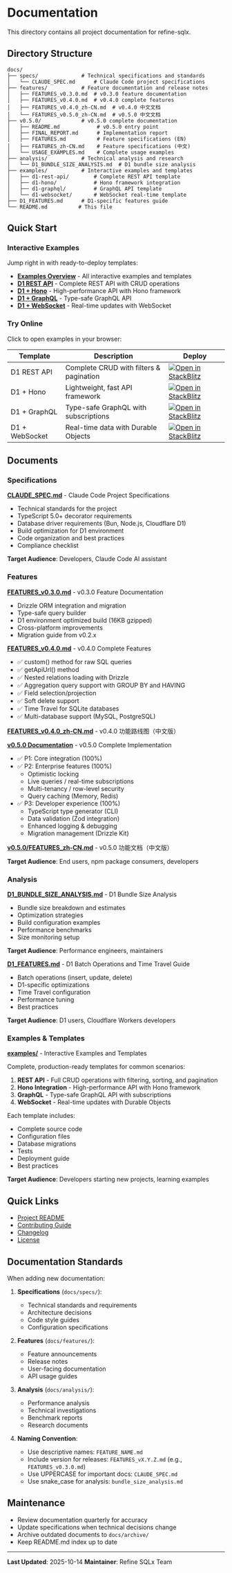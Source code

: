 # Documentation

This directory contains all project documentation for refine-sqlx.

## Directory Structure

```
docs/
├── specs/              # Technical specifications and standards
│   └── CLAUDE_SPEC.md      # Claude Code project specifications
├── features/           # Feature documentation and release notes
│   ├── FEATURES_v0.3.0.md  # v0.3.0 feature documentation
│   ├── FEATURES_v0.4.0.md  # v0.4.0 complete features
│   ├── FEATURES_v0.4.0_zh-CN.md  # v0.4.0 中文文档
│   └── FEATURES_v0.5.0_zh-CN.md  # v0.5.0 中文文档
├── v0.5.0/             # v0.5.0 complete documentation
│   ├── README.md            # v0.5.0 entry point
│   ├── FINAL_REPORT.md      # Implementation report
│   ├── FEATURES.md          # Feature specifications (EN)
│   ├── FEATURES_zh-CN.md    # Feature specifications (中文)
│   └── USAGE_EXAMPLES.md    # Complete usage examples
├── analysis/           # Technical analysis and research
│   └── D1_BUNDLE_SIZE_ANALYSIS.md  # D1 bundle size analysis
├── examples/           # Interactive examples and templates
│   ├── d1-rest-api/        # Complete REST API template
│   ├── d1-hono/            # Hono framework integration
│   ├── d1-graphql/         # GraphQL API template
│   └── d1-websocket/       # WebSocket real-time template
├── D1_FEATURES.md      # D1-specific features guide
└── README.md          # This file
```

## Quick Start

### Interactive Examples

Jump right in with ready-to-deploy templates:

- **[Examples Overview](./examples/README.md)** - All interactive examples and templates
- **[D1 REST API](./examples/d1-rest-api/)** - Complete REST API with CRUD operations
- **[D1 + Hono](./examples/d1-hono/)** - High-performance API with Hono framework
- **[D1 + GraphQL](./examples/d1-graphql/)** - Type-safe GraphQL API
- **[D1 + WebSocket](./examples/d1-websocket/)** - Real-time updates with WebSocket

### Try Online

Click to open examples in your browser:

| Template       | Description                             | Deploy                                                                                                                                                                    |
| -------------- | --------------------------------------- | ------------------------------------------------------------------------------------------------------------------------------------------------------------------------- |
| D1 REST API    | Complete CRUD with filters & pagination | [![Open in StackBlitz](https://developer.stackblitz.com/img/open_in_stackblitz.svg)](https://stackblitz.com/github/medz/refine-sqlx/tree/main/docs/examples/d1-rest-api)  |
| D1 + Hono      | Lightweight, fast API framework         | [![Open in StackBlitz](https://developer.stackblitz.com/img/open_in_stackblitz.svg)](https://stackblitz.com/github/medz/refine-sqlx/tree/main/docs/examples/d1-hono)      |
| D1 + GraphQL   | Type-safe GraphQL with subscriptions    | [![Open in StackBlitz](https://developer.stackblitz.com/img/open_in_stackblitz.svg)](https://stackblitz.com/github/medz/refine-sqlx/tree/main/docs/examples/d1-graphql)   |
| D1 + WebSocket | Real-time data with Durable Objects     | [![Open in StackBlitz](https://developer.stackblitz.com/img/open_in_stackblitz.svg)](https://stackblitz.com/github/medz/refine-sqlx/tree/main/docs/examples/d1-websocket) |

## Documents

### Specifications

**[CLAUDE_SPEC.md](./specs/CLAUDE_SPEC.md)** - Claude Code Project Specifications

- Technical standards for the project
- TypeScript 5.0+ decorator requirements
- Database driver requirements (Bun, Node.js, Cloudflare D1)
- Build optimization for D1 environment
- Code organization and best practices
- Compliance checklist

**Target Audience**: Developers, Claude Code AI assistant

### Features

**[FEATURES_v0.3.0.md](./features/FEATURES_v0.3.0.md)** - v0.3.0 Feature Documentation

- Drizzle ORM integration and migration
- Type-safe query builder
- D1 environment optimized build (16KB gzipped)
- Cross-platform improvements
- Migration guide from v0.2.x

**[FEATURES_v0.4.0.md](./features/FEATURES_v0.4.0.md)** - v0.4.0 Complete Features

- ✅ custom() method for raw SQL queries
- ✅ getApiUrl() method
- ✅ Nested relations loading with Drizzle
- ✅ Aggregation query support with GROUP BY and HAVING
- ✅ Field selection/projection
- ✅ Soft delete support
- ✅ Time Travel for SQLite databases
- ✅ Multi-database support (MySQL, PostgreSQL)

**[FEATURES_v0.4.0_zh-CN.md](./features/FEATURES_v0.4.0_zh-CN.md)** - v0.4.0 功能路线图（中文版）

**[v0.5.0 Documentation](./v0.5.0/README.md)** - v0.5.0 Complete Implementation

- ✅ P1: Core integration (100%)
- ✅ P2: Enterprise features (100%)
  - Optimistic locking
  - Live queries / real-time subscriptions
  - Multi-tenancy / row-level security
  - Query caching (Memory, Redis)
- ✅ P3: Developer experience (100%)
  - TypeScript type generator (CLI)
  - Data validation (Zod integration)
  - Enhanced logging & debugging
  - Migration management (Drizzle Kit)

**[v0.5.0/FEATURES_zh-CN.md](./v0.5.0/FEATURES_zh-CN.md)** - v0.5.0 功能文档（中文版）

**Target Audience**: End users, npm package consumers, developers

### Analysis

**[D1_BUNDLE_SIZE_ANALYSIS.md](./analysis/D1_BUNDLE_SIZE_ANALYSIS.md)** - D1 Bundle Size Analysis

- Bundle size breakdown and estimates
- Optimization strategies
- Build configuration examples
- Performance benchmarks
- Size monitoring setup

**Target Audience**: Performance engineers, maintainers

**[D1_FEATURES.md](./D1_FEATURES.md)** - D1 Batch Operations and Time Travel Guide

- Batch operations (insert, update, delete)
- D1-specific optimizations
- Time Travel configuration
- Performance tuning
- Best practices

**Target Audience**: D1 users, Cloudflare Workers developers

### Examples & Templates

**[examples/](./examples/)** - Interactive Examples and Templates

Complete, production-ready templates for common scenarios:

1. **REST API** - Full CRUD operations with filtering, sorting, and pagination
2. **Hono Integration** - High-performance API with Hono framework
3. **GraphQL** - Type-safe GraphQL API with subscriptions
4. **WebSocket** - Real-time updates with Durable Objects

Each template includes:

- Complete source code
- Configuration files
- Database migrations
- Tests
- Deployment guide
- Best practices

**Target Audience**: Developers starting new projects, learning examples

## Quick Links

- [Project README](../README.md)
- [Contributing Guide](../CONTRIBUTING.md)
- [Changelog](../CHANGELOG.md)
- [License](../LICENSE)

## Documentation Standards

When adding new documentation:

1. **Specifications** (`docs/specs/`):
   - Technical standards and requirements
   - Architecture decisions
   - Code style guides
   - Configuration specifications

2. **Features** (`docs/features/`):
   - Feature announcements
   - Release notes
   - User-facing documentation
   - API usage guides

3. **Analysis** (`docs/analysis/`):
   - Performance analysis
   - Technical investigations
   - Benchmark reports
   - Research documents

4. **Naming Convention**:
   - Use descriptive names: `FEATURE_NAME.md`
   - Include version for releases: `FEATURES_vX.Y.Z.md` (e.g., `FEATURES_v0.3.0.md`)
   - Use UPPERCASE for important docs: `CLAUDE_SPEC.md`
   - Use snake_case for analysis: `bundle_size_analysis.md`

## Maintenance

- Review documentation quarterly for accuracy
- Update specifications when technical decisions change
- Archive outdated documents to `docs/archive/`
- Keep README.md index up to date

---

**Last Updated**: 2025-10-14
**Maintainer**: Refine SQLx Team
